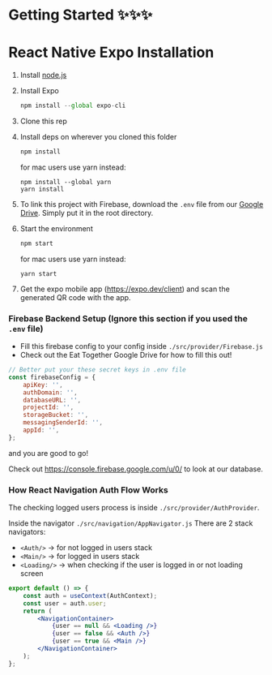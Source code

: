 # Getting Started ✨✨✨

# React Native Expo Installation

1. Install [node.js](https://nodejs.org/en/)
2. Install Expo

   ```jsx
   npm install --global expo-cli
   ```

3. Clone this rep
4. Install deps on wherever you cloned this folder

   ```jsx
   npm install
   ```
   for mac users use yarn instead:
   ```
   npm install --global yarn
   yarn install
   ```
5. To link this project with Firebase, download the `.env` file from our [Google Drive](https://drive.google.com/drive/folders/1eOrcYGYxwPWrVTMVeQIACACIpNpj3vNb). Simply put it in the root directory.
6. Start the environment

   ```jsx
   npm start
   ```
   for mac users use yarn instead:
   ```
   yarn start
   ```
   
7. Get the expo mobile app (https://expo.dev/client) and scan the generated QR code with the app.

### Firebase Backend Setup (Ignore this section if you used the `.env` file)

- Fill this firebase config to your config inside `./src/provider/Firebase.js`
- Check out the Eat Together Google Drive for how to fill this out!

```jsx
// Better put your these secret keys in .env file
const firebaseConfig = {
	apiKey: '',
	authDomain: '',
	databaseURL: '',
	projectId: '',
	storageBucket: '',
	messagingSenderId: '',
	appId: '',
};
```

and you are good to go!

Check out https://console.firebase.google.com/u/0/ to look at our database.


### How React Navigation Auth Flow Works

The checking logged users process is inside `./src/provider/AuthProvider`.

Inside the navigator `./src/navigation/AppNavigator.js`
There are 2 stack navigators:

- `<Auth/>` → for not logged in users stack
- `<Main/>` → for logged in users stack
- `<Loading/>` → when checking if the user is logged in or not loading screen

```jsx
export default () => {
	const auth = useContext(AuthContext);
	const user = auth.user;
	return (
		<NavigationContainer>
			{user == null && <Loading />}
			{user == false && <Auth />}
			{user == true && <Main />}
		</NavigationContainer>
	);
};
```
